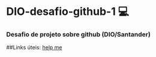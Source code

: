 # DIO-desafio-github-1 💻
### Desafio de projeto sobre github (DIO/Santander)

##Links úteis:
[help me](https://www.markdownguide.org/basic-syntax/)
